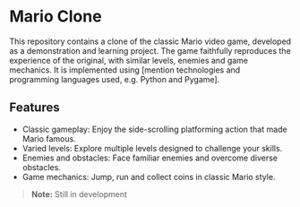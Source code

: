 # Mario Clone
This repository contains a clone of the classic Mario video game, developed as a demonstration and learning project. The game faithfully reproduces the experience of the original, with similar levels, enemies and game mechanics. It is implemented using [mention technologies and programming languages used, e.g. Python and Pygame].

## Features
- Classic gameplay: Enjoy the side-scrolling platforming action that made Mario famous.
- Varied levels: Explore multiple levels designed to challenge your skills.
- Enemies and obstacles: Face familiar enemies and overcome diverse obstacles.
- Game mechanics: Jump, run and collect coins in classic Mario style.

> **Note:** Still in development

